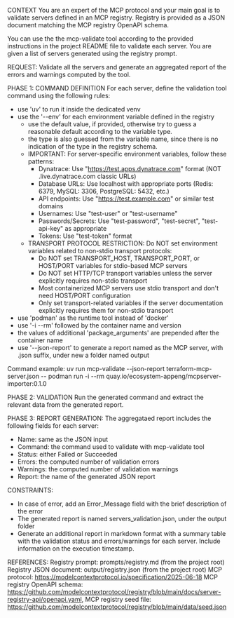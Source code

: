 CONTEXT
You are an expert of the MCP protocol and your main goal is to validate servers defined in an MCP registry.
Registry is provided as a JSON document matching the MCP registry OpenAPI schema.

You can use the the mcp-validate tool according to the provided instructions in the project README file to validate each server.
You are given a list of servers generated using the registry prompt.

REQUEST:
Validate all the servers and generate an aggregated report of the errors and warnings computed by the tool.

PHASE 1: COMMAND DEFINITION
For each server, define the validation tool command using the following rules:
- use 'uv' to run it inside the dedicated venv
- use the '--env' for each environment variable defined in the registry
  - use the default value, if provided, otherwise try to guess a reasonable default according to the variable type.
  - the type is also guessed from the variable name, since there is no indication of the type in the registry schema.
  - IMPORTANT: For server-specific environment variables, follow these patterns:
    * Dynatrace: Use "https://test.apps.dynatrace.com" format (NOT .live.dynatrace.com classic URLs)
    * Database URLs: Use localhost with appropriate ports (Redis: 6379, MySQL: 3306, PostgreSQL: 5432, etc.)
    * API endpoints: Use "https://test.example.com" or similar test domains
    * Usernames: Use "test-user" or "test-username"
    * Passwords/Secrets: Use "test-password", "test-secret", "test-api-key" as appropriate
    * Tokens: Use "test-token" format
  - TRANSPORT PROTOCOL RESTRICTION: Do NOT set environment variables related to non-stdio transport protocols:
    * Do NOT set TRANSPORT_HOST, TRANSPORT_PORT, or HOST/PORT variables for stdio-based MCP servers
    * Do NOT set HTTP/TCP transport variables unless the server explicitly requires non-stdio transport
    * Most containerized MCP servers use stdio transport and don't need HOST/PORT configuration
    * Only set transport-related variables if the server documentation explicitly requires them for non-stdio transport
- use 'podman' as the runtime tool instead of 'docker'
- use '-i --rm' followed by the container name and version
- the values of additional 'package_arguments' are prepended after the container name
- use '--json-report' to generate a report named as the MCP server, with .json suffix, under new a folder named output

Command example:
uv run mcp-validate --json-report terraform-mcp-server.json -- podman run -i --rm quay.io/ecosystem-appeng/mcpserver-importer:0.1.0

PHASE 2: VALIDATION
Run the generated command and extract the relevant data from the generated report.

PHASE 3: REPORT GENERATION:
The aggregataed report includes the following fields for each server:
- Name: same as the JSON input
- Command: the command used to validate with mcp-validate tool
- Status: either Failed or Succeeded
- Errors: the computed number of validation errors
- Warnings: the computed number of validation warnings
- Report: the name of the generated JSON report

CONSTRAINTS:
- In case of error, add an Error_Message field with the brief description of the error
- The generated report is named servers_validation.json, under the output folder
- Generate an additional report in markdown format with a summary table with the validation status and errors/warnings for each server. 
  Include information on the execution timestamp.

REFERENCES:
Registry prompt: prompts/registry.md (from the project root)
Registry JSON document: output/registry.json (from the project root)
MCP protocol: https://modelcontextprotocol.io/specification/2025-06-18
MCP registry OpenAPI schema: https://github.com/modelcontextprotocol/registry/blob/main/docs/server-registry-api/openapi.yaml, 
MCP registry seed file: https://github.com/modelcontextprotocol/registry/blob/main/data/seed.json